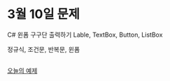 # 3월 10일 문제

C# 윈폼 구구단 출력하기
Lable, TextBox, Button, ListBox 

정규식, 조건문, 반복문, 윈폼

## 
[오늘의 예제](https://manniz.tistory.com/entry/C-%EC%9C%88%ED%8F%BC%EC%97%90-%EA%B5%AC%EA%B5%AC%EB%8B%A8%EC%9D%84-%EC%B6%9C%EB%A0%A5%ED%95%98%EA%B8%B0%EC%86%8C%EC%8A%A4%EC%BD%94%EB%93%9C-%ED%94%84%EB%A1%9C%EC%A0%9D%ED%8A%B8-%EC%B2%A8%EB%B6%80)


